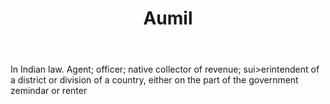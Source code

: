 ---
title: Aumil
letter: A
permalink: "/definitions/aumil.html"
body: In Indian law. Agent; officer; native collector of revenue; sui>erintendent
  of a district or division of a country, either on the part of the government zemindar
  or renter
published_at: '2018-07-07'
layout: post
---
